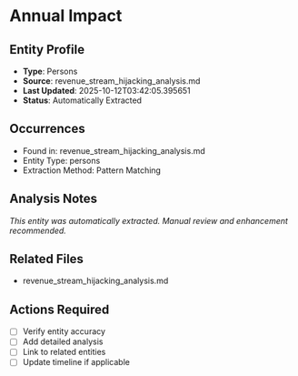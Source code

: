 # Annual Impact

## Entity Profile
- **Type**: Persons
- **Source**: revenue_stream_hijacking_analysis.md
- **Last Updated**: 2025-10-12T03:42:05.395651
- **Status**: Automatically Extracted

## Occurrences
- Found in: revenue_stream_hijacking_analysis.md
- Entity Type: persons
- Extraction Method: Pattern Matching

## Analysis Notes
*This entity was automatically extracted. Manual review and enhancement recommended.*

## Related Files
- revenue_stream_hijacking_analysis.md

## Actions Required
- [ ] Verify entity accuracy
- [ ] Add detailed analysis
- [ ] Link to related entities
- [ ] Update timeline if applicable
